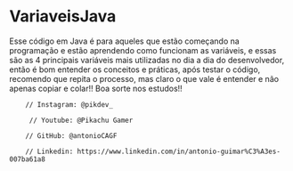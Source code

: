 # VariaveisJava

Esse código em Java é para aqueles que estão começando na programação e estão aprendendo como funcionam as variáveis, 
e essas são as 4 principais variáveis mais utilizadas no dia a dia do desenvolvedor, então é bom entender os conceitos e práticas, 
após testar o código, recomendo que repita o processo, mas claro o que vale é entender e não apenas copiar e colar!! Boa sorte nos estudos!!

        // Instagram: @pikdev_

	     // Youtube: @Pikachu Gamer
	
	    // GitHub: @antonioCAGF
	
	    // Linkedin: https://www.linkedin.com/in/antonio-guimar%C3%A3es-007ba61a8
